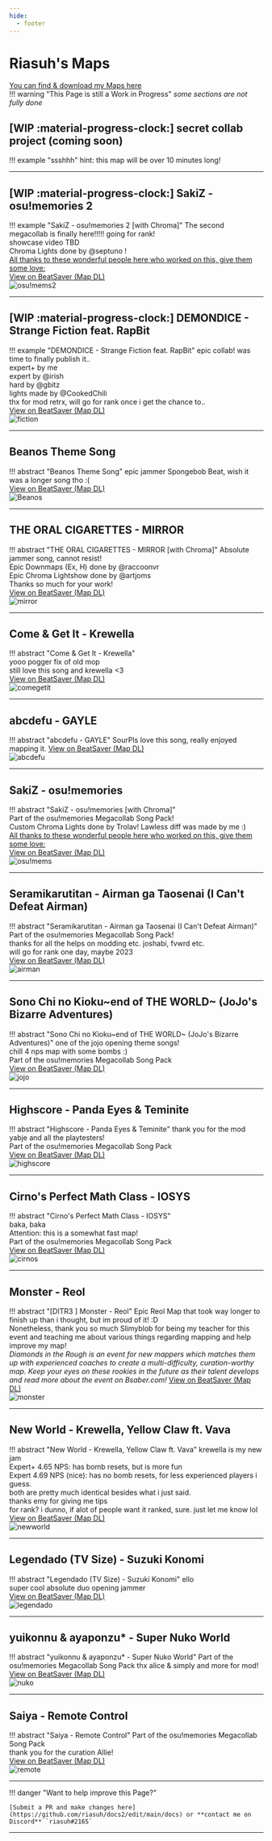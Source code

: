 ```yaml
---
hide:
  - footer
---
```


# Riasuh's Maps
[You can find & download my Maps here](https://beatsaver.com/profile/4284474)  
!!! warning "This Page is still a Work in Progress"
    *some sections are not fully done*

## [WIP :material-progress-clock:] secret collab project (coming soon)
!!! example "ssshhh"
    hint: this map will be over 10 minutes long!   
    
---
## [WIP :material-progress-clock:] SakiZ - osu!memories 2
!!! example "SakiZ - osu!memories 2 [with Chroma]"
    The second megacollab is finally here!!!!! going for rank!  
    showcase video TBD  
    Chroma Lights done by @septuno !   
    [All thanks to these wonderful people here who worked on this, give them some love:](./ria_projects.md)  
    [View on BeatSaver (Map DL)](https://beatsaver.com/maps/262cb)  
    ![osu!mems2](https://eu.cdn.beatsaver.com/4fbad53f049e0bea3266c71088929387aef598e0.jpg)

---
## [WIP :material-progress-clock:] DEMONDICE - Strange Fiction feat. RapBit
!!! example "DEMONDICE - Strange Fiction feat. RapBit"
    epic collab! was time to finally publish it..  
    expert+ by me  
    expert by @irish  
    hard by @gbitz  
    lights made by @CookedChili  
    thx for mod retrx, will go for rank once i get the chance to..  
    [View on BeatSaver (Map DL)](https://beatsaver.com/maps/25a73)  
    ![fiction](https://eu.cdn.beatsaver.com/85482c6d853eb874e58d97faa076098daa31a5a3.jpg)

---
## Beanos Theme Song
!!! abstract "Beanos Theme Song"
    epic jammer Spongebob Beat, wish it was a longer song tho :(  
    [View on BeatSaver (Map DL)](https://beatsaver.com/maps/26844)  
    ![Beanos](https://eu.cdn.beatsaver.com/91a0e2bca06b82b2238d5a33f82ecd158cb025eb.jpg)

---
## THE ORAL CIGARETTES - MIRROR
!!! abstract "THE ORAL CIGARETTES - MIRROR [with Chroma]"
    Absolute jammer song, cannot resist!  
    Epic Downmaps (Ex, H) done by @raccoonvr  
    Epic Chroma Lightshow done by @artjoms  
    Thanks so much for your work!    
    [View on BeatSaver (Map DL)](https://beatsaver.com/maps/255fb)  
    ![mirror](https://eu.cdn.beatsaver.com/c2a9ee34e8c68228346f84866910190152ae3477.jpg)

---
## Come & Get It - Krewella
!!! abstract "Come & Get It - Krewella"  
    yooo pogger fix of old mop  
    still love this song and krewella <3    
    [View on BeatSaver (Map DL)](https://beatsaver.com/maps/253a3)  
    ![comegetit](https://eu.cdn.beatsaver.com/341ab34e5fc6535f92c5a81997aa674d40c65dab.jpg)

---
## abcdefu - GAYLE
!!! abstract "abcdefu - GAYLE"
    SourPls
    love this song, really enjoyed mapping it.
    [View on BeatSaver (Map DL)](https://beatsaver.com/maps/222cf)  
    ![abcdefu](https://eu.cdn.beatsaver.com/ab2783621417cb56ff52da28b1424c01dcf7e79d.jpg)

---
## SakiZ - osu!memories
!!! abstract "SakiZ - osu!memories [with Chroma]"  
    Part of the osu!memories Megacollab Song Pack!  
    Custom Chroma Lights done by Trolav! Lawless diff was made by me :)  
    [All thanks to these wonderful people here who worked on this, give them some love:](./ria_projects.md)  
    [View on BeatSaver (Map DL)](https://beatsaver.com/maps/1f1ff)  
    ![osu!mems](https://eu.cdn.beatsaver.com/8402d39d33a81fecfee7520b08cfc2c5c5f61bae.jpg)

---
## Seramikarutitan - Airman ga Taosenai (I Can't Defeat Airman)
!!! abstract "Seramikarutitan - Airman ga Taosenai (I Can't Defeat Airman)"  
    Part of the osu!memories Megacollab Song Pack!   
    thanks for all the helps on modding etc. joshabi, fvwrd etc.  
    will go for rank one day, maybe 2023  
    [View on BeatSaver (Map DL)](https://beatsaver.com/maps/1f1f9)  
    ![airman](https://eu.cdn.beatsaver.com/4ffbad9779235ebdb499580a01c19d4a5d499e3a.jpg)

---
## Sono Chi no Kioku~end of THE WORLD~ (JoJo's Bizarre Adventures)
!!! abstract "Sono Chi no Kioku~end of THE WORLD~ (JoJo's Bizarre Adventures)"
    one of the jojo opening theme songs!  
    chill 4 nps map with some bombs :)  
    Part of the osu!memories Megacollab Song Pack  
    [View on BeatSaver (Map DL)](https://beatsaver.com/maps/1f13b)  
    ![jojo](https://eu.cdn.beatsaver.com/4fe719d444fdf369afa042de159cbff52a1d1a66.jpg)

---
## Highscore - Panda Eyes & Teminite
!!! abstract "Highscore - Panda Eyes & Teminite"
    thank you for the mod yabje and all the playtesters!  
    Part of the osu!memories Megacollab Song Pack  
    [View on BeatSaver (Map DL)](https://beatsaver.com/maps/1ee22)  
    ![highscore](https://eu.cdn.beatsaver.com/44fba59bea190e95ef3595827ad17ba8b5f18873.jpg)

---
## Cirno's Perfect Math Class - IOSYS
!!! abstract "Cirno's Perfect Math Class - IOSYS"  
    baka, baka   
    Attention: this is a somewhat fast map!  
    Part of the osu!memories Megacollab Song Pack   
    [View on BeatSaver (Map DL)](https://beatsaver.com/maps/1ee23)  
    ![cirnos](https://eu.cdn.beatsaver.com/5ecf823bddfcf3771a7f46f299475309dea74995.jpg)

---
## Monster - Reol
!!! abstract "[DITR3 ] Monster - Reol"
    Epic Reol Map that took way longer to finish up than i thought, but im proud of it! :D  
    Nonetheless, thank you so much Slimyblob for being my teacher for this event and teaching me about various things regarding mapping and help improve my map!  
    *Diamonds in the Rough is an event for new mappers which matches them up with experienced coaches to create a multi-difficulty, curation-worthy map. Keep your eyes on these rookies in the future as their talent develops and read more about the event on Bsaber.com!*
    [View on BeatSaver (Map DL)](https://beatsaver.com/maps/1eda9)  
    ![monster](https://eu.cdn.beatsaver.com/da8b4100953c87e856ad80d1a70468449bb91691.jpg)

---
## New World - Krewella, Yellow Claw ft. Vava
!!! abstract "New World - Krewella, Yellow Claw ft. Vava"
    krewella is my new jam   
    Expert+ 4.65 NPS: has bomb resets, but is more fun   
    Expert 4.69 NPS (nice): has no bomb resets, for less experienced players i guess.    
    both are pretty much identical besides what i just said.   
    thanks emy for giving me tips  
    for rank? i dunno, if alot of people want it ranked, sure. just let me know lol  
    [View on BeatSaver (Map DL)](https://beatsaver.com/maps/1c9ac)  
    ![newworld](https://eu.cdn.beatsaver.com/b616fe14f84dd39a82863daa610e7a907d53cde0.jpg)

---
## Legendado (TV Size) - Suzuki Konomi
!!! abstract "Legendado (TV Size) - Suzuki Konomi"
    ello  
    super cool absolute duo opening jammer  
    [View on BeatSaver (Map DL)](https://beatsaver.com/maps/1c66a)  
    ![legendado](https://eu.cdn.beatsaver.com/69c462eda0bc048726643c690de0328989712992.jpg)

---
## yuikonnu & ayaponzu* - Super Nuko World
!!! abstract "yuikonnu & ayaponzu* - Super Nuko World"
    Part of the osu!memories Megacollab Song Pack
    thx alice & simply and more for mod!  
    [View on BeatSaver (Map DL)](https://beatsaver.com/maps/1a53d)  
    ![nuko](https://eu.cdn.beatsaver.com/d9dff45703fd03e8f4de358cfe3eaa069d57ab5b.jpg)

---
## Saiya - Remote Control
!!! abstract "Saiya - Remote Control"
    Part of the osu!memories Megacollab Song Pack  
    thank you for the curation Allie!  
    [View on BeatSaver (Map DL)](https://beatsaver.com/maps/18847)  
    ![remote](https://eu.cdn.beatsaver.com/21759af324ddfab89f37ab348d1925c92592f990.jpg)

--- 

!!! danger "Want to help improve this Page?"

    [Submit a PR and make changes here](https://github.com/riasuh/docs2/edit/main/docs) or **contact me on Discord** `riasuh#2165`

---